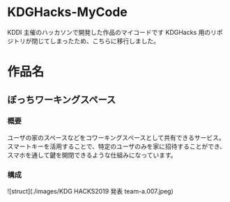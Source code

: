 # KDGHacks-MyCode

KDDI 主催のハッカソンで開発した作品のマイコードです
KDGHacks 用のリポジトリが閉じてしまったため、こちらに移行しました。

# 作品名

## ぼっちワーキングスペース

### 概要

ユーザの家のスペースなどをコワーキングスペースとして共有できるサービス。<br>
スマートキーを活用することで、特定のユーザのみを家に招待することができ、スマホを通して鍵を開閉できるような仕組みになっています。

### 構成

![struct](./images/KDG HACKS2019 発表 team-a.007.jpeg)
